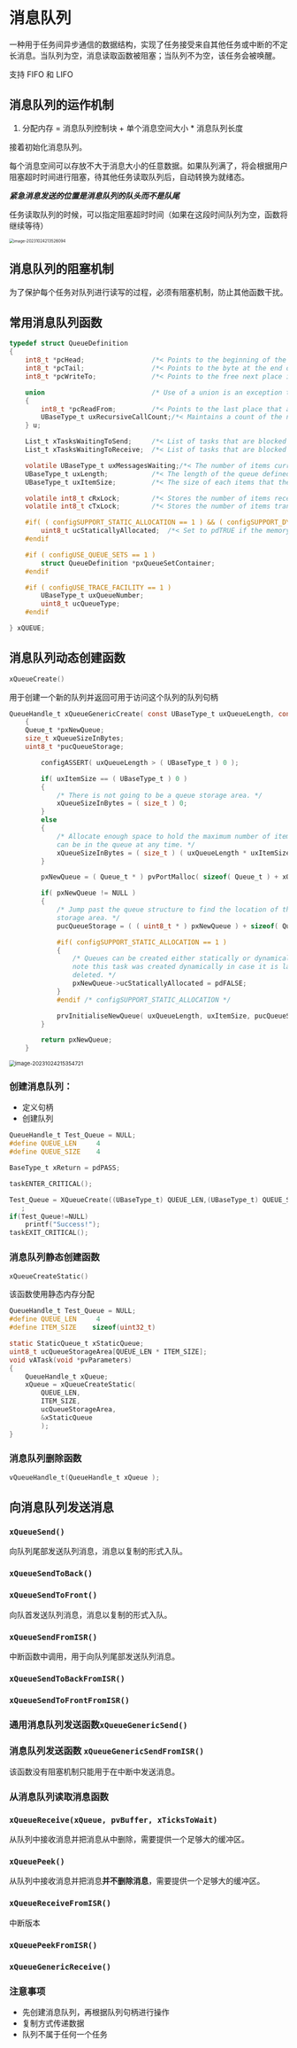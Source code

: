 # 消息队列

一种用于任务间异步通信的数据结构，实现了任务接受来自其他任务或中断的不定长消息。当队列为空，消息读取函数被阻塞；当队列不为空，该任务会被唤醒。

支持 FIFO 和 LIFO

## 消息队列的运作机制

1. 分配内存 = 消息队列控制块 + 单个消息空间大小 * 消息队列长度

接着初始化消息队列。

每个消息空间可以存放不大于消息大小的任意数据。如果队列满了，将会根据用户阻塞超时时间进行阻塞，待其他任务读取队列后，自动转换为就绪态。

***紧急消息发送的位置是消息队列的队头而不是队尾***

任务读取队列的时候，可以指定阻塞超时时间（如果在这段时间队列为空，函数将继续等待）

<img src="消息队列.assets/image-20231024213526094.png" alt="image-20231024213526094" style="zoom: 50%;" />

## 消息队列的阻塞机制

为了保护每个任务对队列进行读写的过程，必须有阻塞机制，防止其他函数干扰。



## 常用消息队列函数

```c
typedef struct QueueDefinition
{
	int8_t *pcHead;					/*< Points to the beginning of the queue storage area. */
	int8_t *pcTail;					/*< Points to the byte at the end of the queue storage area.  Once more byte is allocated than necessary to store the queue items, this is used as a marker. */
	int8_t *pcWriteTo;				/*< Points to the free next place in the storage area. */

	union							/* Use of a union is an exception to the coding standard to ensure two mutually exclusive structure members don't appear simultaneously (wasting RAM). */
	{
		int8_t *pcReadFrom;			/*< Points to the last place that a queued item was read from when the structure is used as a queue. */
		UBaseType_t uxRecursiveCallCount;/*< Maintains a count of the number of times a recursive mutex has been recursively 'taken' when the structure is used as a mutex. */
	} u;

	List_t xTasksWaitingToSend;		/*< List of tasks that are blocked waiting to post onto this queue.  Stored in priority order. */
	List_t xTasksWaitingToReceive;	/*< List of tasks that are blocked waiting to read from this queue.  Stored in priority order. */

	volatile UBaseType_t uxMessagesWaiting;/*< The number of items currently in the queue. */
	UBaseType_t uxLength;			/*< The length of the queue defined as the number of items it will hold, not the number of bytes. */
	UBaseType_t uxItemSize;			/*< The size of each items that the queue will hold. */

	volatile int8_t cRxLock;		/*< Stores the number of items received from the queue (removed from the queue) while the queue was locked.  Set to queueUNLOCKED when the queue is not locked. */
	volatile int8_t cTxLock;		/*< Stores the number of items transmitted to the queue (added to the queue) while the queue was locked.  Set to queueUNLOCKED when the queue is not locked. */

	#if( ( configSUPPORT_STATIC_ALLOCATION == 1 ) && ( configSUPPORT_DYNAMIC_ALLOCATION == 1 ) )
		uint8_t ucStaticallyAllocated;	/*< Set to pdTRUE if the memory used by the queue was statically allocated to ensure no attempt is made to free the memory. */
	#endif

	#if ( configUSE_QUEUE_SETS == 1 )
		struct QueueDefinition *pxQueueSetContainer;
	#endif

	#if ( configUSE_TRACE_FACILITY == 1 )
		UBaseType_t uxQueueNumber;
		uint8_t ucQueueType;
	#endif

} xQUEUE;
```



## 消息队列动态创建函数

```c
xQueueCreate()
```

用于创建一个新的队列并返回可用于访问这个队列的队列句柄

```c
QueueHandle_t xQueueGenericCreate( const UBaseType_t uxQueueLength, const UBaseType_t uxItemSize, const uint8_t ucQueueType )
	{
	Queue_t *pxNewQueue;
	size_t xQueueSizeInBytes;
	uint8_t *pucQueueStorage;

		configASSERT( uxQueueLength > ( UBaseType_t ) 0 );

		if( uxItemSize == ( UBaseType_t ) 0 )
		{
			/* There is not going to be a queue storage area. */
			xQueueSizeInBytes = ( size_t ) 0;
		}
		else
		{
			/* Allocate enough space to hold the maximum number of items that
			can be in the queue at any time. */
			xQueueSizeInBytes = ( size_t ) ( uxQueueLength * uxItemSize ); /*lint !e961 MISRA exception as the casts are only redundant for some ports. */
		}

		pxNewQueue = ( Queue_t * ) pvPortMalloc( sizeof( Queue_t ) + xQueueSizeInBytes );

		if( pxNewQueue != NULL )
		{
			/* Jump past the queue structure to find the location of the queue
			storage area. */
			pucQueueStorage = ( ( uint8_t * ) pxNewQueue ) + sizeof( Queue_t );

			#if( configSUPPORT_STATIC_ALLOCATION == 1 )
			{
				/* Queues can be created either statically or dynamically, so
				note this task was created dynamically in case it is later
				deleted. */
				pxNewQueue->ucStaticallyAllocated = pdFALSE;
			}
			#endif /* configSUPPORT_STATIC_ALLOCATION */

			prvInitialiseNewQueue( uxQueueLength, uxItemSize, pucQueueStorage, ucQueueType, pxNewQueue );
		}

		return pxNewQueue;
	}
```

<img src="消息队列.assets/image-20231024215354721.png" alt="image-20231024215354721" style="zoom:67%;" />

### 创建消息队列：

* 定义句柄
* 创建队列

```c
QueueHandle_t Test_Queue = NULL;
#define QUEUE_LEN     4
#define QUEUE_SIZE    4

BaseType_t xReturn = pdPASS;

taskENTER_CRITICAL();

Test_Queue = XQueueCreate((UBaseType_t) QUEUE_LEN,(UBaseType_t) QUEUE_SIZE)
   ;
if(Test_Queue!=NULL)
    printf("Success!");
taskEXIT_CRITICAL(); 
```



### 消息队列静态创建函数

```c
xQueueCreateStatic()
```

该函数使用静态内存分配

```c
QueueHandle_t Test_Queue = NULL;
#define QUEUE_LEN     4
#define ITEM_SIZE    sizeof(uint32_t)

static StaticQueue_t xStaticQueue;
uint8_t ucQueueStorageArea[QUEUE_LEN * ITEM_SIZE];
void vATask(void *pvParameters)
{
    QueueHandle_t xQueue;
    xQueue = xQueueCreateStatic(
   		QUEUE_LEN,
        ITEM_SIZE,
        ucQueueStorageArea,
        &xStaticQueue
    	);
}
```



### 消息队列删除函数

```c
vQueueHandle_t(QueueHandle_t xQueue );
```



## 向消息队列发送消息

### `xQueueSend()`

向队列尾部发送队列消息，消息以复制的形式入队。

### `xQueueSendToBack()`

### `xQueueSendToFront()`

向队首发送队列消息，消息以复制的形式入队。

### `xQueueSendFromISR()`

中断函数中调用，用于向队列尾部发送队列消息。

### `xQueueSendToBackFromISR()`

### `xQueueSendToFrontFromISR()`



### 通用消息队列发送函数`xQueueGenericSend()`

### 消息队列发送函数 `xQueueGenericSendFromISR()`

该函数没有阻塞机制只能用于在中断中发送消息。



### 从消息队列读取消息函数

### `xQueueReceive(xQueue, pvBuffer, xTicksToWait)`

从队列中接收消息并把消息从中删除，需要提供一个足够大的缓冲区。

### `xQueuePeek()`

从队列中接收消息并把消息**并不删除消息**，需要提供一个足够大的缓冲区。

### `xQueueReceiveFromISR()`

中断版本

### `xQueuePeekFromISR()`

### `xQueueGenericReceive()`



### 注意事项

* 先创建消息队列，再根据队列句柄进行操作
* 复制方式传递数据
* 队列不属于任何一个任务